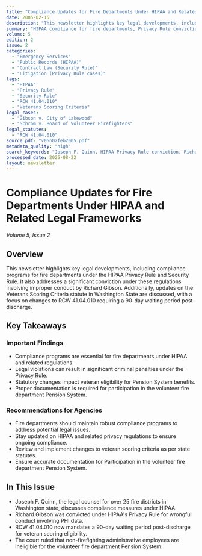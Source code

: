 ```yaml
---
title: "Compliance Updates for Fire Departments Under HIPAA and Related Legal Frameworks"
date: 2005-02-15
description: "This newsletter highlights key legal developments, including compliance programs for fire departments under the HIPAA Privacy Rule and Security Rule. It also addresses a significant conviction under these regulations involving improper conduct by Richard Gibson. Additionally, updates on the Veterans Scoring Criteria statute in Washington State are discussed, with a focus on changes to RCW 41.04.010 requiring a 90-day waiting period post-discharge."
summary: "HIPAA compliance for fire departments, Privacy Rule convictions, Veterans Scoring Criteria updates, and RCW 41.04.010 changes."
volume: 5
edition: 2
issue: 2
categories:
  - "Emergency Services"
  - "Public Records (HIPAA)"
  - "Contract Law (Security Rule)"
  - "Litigation (Privacy Rule cases)"
tags:
  - "HIPAA"
  - "Privacy Rule"
  - "Security Rule"
  - "RCW 41.04.010"
  - "Veterans Scoring Criteria"
legal_cases:
  - "Gibson v. City of Lakewood"
  - "Schrom v. Board of Volunteer Firefighters"
legal_statutes:
  - "RCW 41.04.010"
source_pdf: "v05n02feb2005.pdf"
metadata_quality: "high"
search_keywords: "Joseph F. Quinn, HIPAA Privacy Rule conviction, Richard Gibson case, RCW 41.04.010, Veterans Scoring Criteria..."
processed_date: 2025-08-22
layout: newsletter
---
```


# Compliance Updates for Fire Departments Under HIPAA and Related Legal Frameworks

*Volume 5, Issue 2*

## Overview

This newsletter highlights key legal developments, including compliance programs for fire departments under the HIPAA Privacy Rule and Security Rule. It also addresses a significant conviction under these regulations involving improper conduct by Richard Gibson. Additionally, updates on the Veterans Scoring Criteria statute in Washington State are discussed, with a focus on changes to RCW 41.04.010 requiring a 90-day waiting period post-discharge.

## Key Takeaways

### Important Findings

- Compliance programs are essential for fire departments under HIPAA and related regulations.
- Legal violations can result in significant criminal penalties under the Privacy Rule.
- Statutory changes impact veteran eligibility for Pension System benefits.
- Proper documentation is required for participation in the volunteer fire department Pension System.

### Recommendations for Agencies

- Fire departments should maintain robust compliance programs to address potential legal issues.
- Stay updated on HIPAA and related privacy regulations to ensure ongoing compliance.
- Review and implement changes to veteran scoring criteria as per state statutes.
- Ensure accurate documentation for Participation in the volunteer fire department Pension System.

## In This Issue

- Joseph F. Quinn, the legal counsel for over 25 fire districts in Washington state, discusses compliance measures under HIPAA.
- Richard Gibson was convicted under HIPAA's Privacy Rule for wrongful conduct involving PHI data.
- RCW 41.04.010 now mandates a 90-day waiting period post-discharge for veteran scoring eligibility.
- The court ruled that non-firefighting administrative employees are ineligible for the volunteer fire department Pension System.

